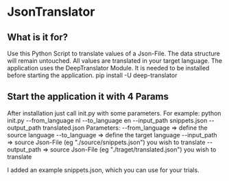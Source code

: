 # JsonTranslator

## What is it for?
Use this Python Script to translate values of a Json-File.
The data structure will remain untouched. All values are translated in your target language.
The application uses the DeepTranslator Module.
It is needed to be installed before starting the application.
pip install -U deep-translator

## Start the application it with 4 Params
After installation just call init.py with some parameters.
For example:
python init.py --from_language nl --to_language en --input_path snippets.json --output_path translated.json
Parameters: --from_language => define the source language
            --to_language => define the target language
            --input_path => source Json-File (eg "./source/snippets.json") you wish to translate
            --output_path => source Json-File (eg "./traget/translated.json") you wish to translate


I added an example snippets.json, which you can use for your trials.